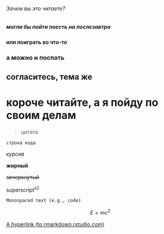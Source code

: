 ###### Зачем вы это читаете? ######
##### могли бы пойти поесть на послезавтра #####
#### или поиграть во что-то ####
### а можно и поспать ###
## согласитесь, тема же ##
# короче читайте, а я пойду по своим делам #
> цитата

`строка кода`

*курсив*

**жирный**

~~зачеркнутый~~

superscript<sup>s2</sup>

``Monospaced text (e.g., code)``

$$ E=mc^2 $$

[A hyperlink (to rmarkdown.rstudio.com)](http://rmarkdown.rstudio.com/)

